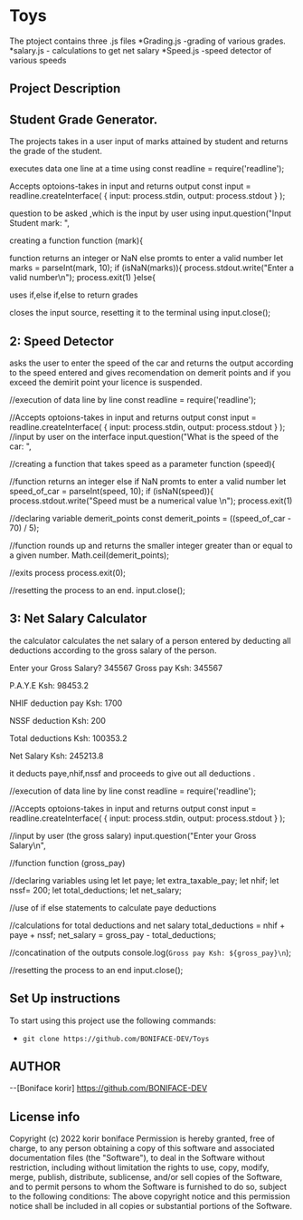 # Toys
The ptoject contains three .js files 
*Grading.js  -grading of various grades.
*salary.js - calculations  to get net salary
*Speed.js -speed detector  of various speeds

## Project Description

 ## Student Grade Generator.
The projects takes in a user input of marks attained by student and returns the grade of the student.

executes data one  line at a time using 
const readline = require('readline');

Accepts optoions-takes in  input  and returns output
const input = readline.createInterface(
    {
        input: process.stdin,
        output: process.stdout
    }
);

question to be asked ,which is the input by user using
input.question("Input Student mark: ",

creating a function
function (mark){ 

function returns an integer or NaN else promts to enter a valid number
    let marks = parseInt(mark, 10);
    if (isNaN(marks)){
        process.stdout.write("Enter a valid number\n");
        process.exit(1)
    }else{

 uses if,else if,else to return grades 
   
closes the input source, resetting it to the terminal using
    input.close();

## 2: Speed Detector
asks the user to enter the speed of the car and returns the output according to the speed entered and gives recomendation on demerit points and if you exceed the demirit point your licence is suspended.

//execution of data line by line
const readline = require('readline');

//Accepts optoions-takes in  input  and returns output
const input = readline.createInterface(
    {
        input: process.stdin,
        output: process.stdout
    }
);
//input by user on the interface
input.question("What is the speed of the car: ", 

//creating a function that takes speed as a parameter
function (speed){ 

 //function returns an integer else if  NaN  promts to enter a valid number
    let speed_of_car = parseInt(speed, 10);
    if (isNaN(speed)){
        process.stdout.write("Speed must be a numerical value \n");
        process.exit(1)

//declaring variable demerit_points
        const demerit_points = ((speed_of_car - 70) / 5);

//function rounds up and returns the smaller integer greater than or equal to a given number.
        Math.ceil(demerit_points);
    
 //exits process
    process.exit(0);

//resetting the process to an end.
    input.close();

## 3: Net Salary Calculator 
the calculator calculates the  net salary of a person entered by  deducting all deductions according to the gross salary of the person.

Enter your Gross Salary? 345567
Gross pay Ksh:  345567

P.A.Y.E Ksh: 98453.2

NHIF deduction pay Ksh: 1700

NSSF deduction  Ksh: 200

Total deductions Ksh: 100353.2

Net Salary Ksh: 245213.8


it deducts paye,nhif,nssf and proceeds to give out all deductions .


//execution of data line by line
const readline = require('readline');

//Accepts optoions-takes in  input  and returns output
const input = readline.createInterface(
    {
        input: process.stdin,
        output: process.stdout
    }
);

//input by user  (the gross salary)
input.question("Enter your Gross Salary\n", 

//function 
function (gross_pay)

//declaring variables using let
    let paye;
    let extra_taxable_pay;
    let nhif;
    let nssf= 200;
    let total_deductions;
    let net_salary;

//use of if else statements to calculate paye deductions
   

//calculations for total deductions and net salary
    total_deductions = nhif + paye + nssf;
    net_salary = gross_pay - total_deductions;

//concatination of the outputs
    console.log(`Gross pay Ksh: ${gross_pay}\n`);


  //resetting the process to an end
    input.close();


## Set Up instructions

To start using this project use the following commands:
- `git clone https://github.com/BONIFACE-DEV/Toys`


## AUTHOR
--[Boniface korir] https://github.com/BONIFACE-DEV

## License info
Copyright (c) 2022 korir boniface
Permission is hereby granted, free of charge, to any person obtaining a copy
of this software and associated documentation files (the "Software"), to deal
in the Software without restriction, including without limitation the rights
to use, copy, modify, merge, publish, distribute, sublicense, and/or sell
copies of the Software, and to permit persons to whom the Software is
furnished to do so, subject to the following conditions:
The above copyright notice and this permission notice shall be included in all
copies or substantial portions of the Software.